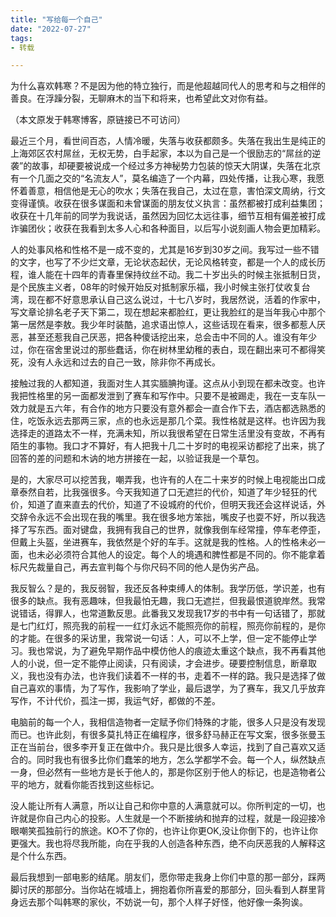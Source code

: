 ```yaml
---
title: "写给每一个自己"
date: "2022-07-27"
tags:
- 转载

---
```


为什么喜欢韩寒？不是因为他的特立独行，而是他超越同代人的思考和与之相伴的善良。在浮躁分裂，无聊麻木的当下和将来，也希望此文对你有益。
<!--more-->（本文原发于韩寒博客，原链接已不可访问）

最近三个月，看世间百态，人情冷暖，失落与收获都颇多。失落在我出生是纯正的上海郊区农村屌丝，无权无势，白手起家，本以为自己是一个很励志的“屌丝的逆袭”的故事，却硬要被说成一个经过多方神秘势力包装的惊天大阴谋，失落在北京有一个几面之交的“名流友人”，莫名编造了一个内幕，四处传播，让我心寒，我愿怀着善意，相信他是无心的吹水；失落在我自己，太过在意，害怕深文周纳，行文变得谨慎。收获在很多谋面和未曾谋面的朋友仗义执言：虽然都被打成利益集团；收获在十几年前的同学为我说话，虽然因为回忆太远往事，细节互相有偏差被打成诈骗团伙；收获在我看到太多人心和各种面目，以后写小说刻画人物会更加精彩。

人的处事风格和性格不是一成不变的，尤其是16岁到30岁之间。我写过一些不错的文字，也写了不少烂文章，无论状态起伏，无论风格转变，都是一个人的成长历程，谁人能在十四年的青春里保持纹丝不动。我二十岁出头的时候主张抵制日货，是个民族主义者，08年的时候开始反对抵制家乐福，我小时候主张打仗收复台湾，现在都不好意思承认自己这么说过，十七八岁时，我居然说，活着的作家中，写文章论排名老子天下第二，现在想起来都脸红，更让我脸红的是当年我心中那个第一居然是李敖。我少年时装酷，追求语出惊人，这些话现在看来，很多都惹人厌恶，甚至还惹我自己厌恶，把各种傻话挖出来，总会击中不同的人。谁没有年少过，你在宿舍里说过的那些蠢话，你在树林里幼稚的表白，现在翻出来可不都得笑死，没有人永远和过去的自己一致，除非你不再成长。

接触过我的人都知道，我面对生人其实腼腆拘谨。这点从小到现在都未改变。也许我把性格里的另一面都发泄到了赛车和写作中。只要不是被踢走，我在一支车队一效力就是五六年，有合作的地方只要没有意外都会一直合作下去，酒店都选熟悉的住，吃饭永远去那两三家，点的也永远是那几个菜。我性格就是这样。也许因为我选择走的道路太不一样，充满未知，所以我很希望在日常生活里没有变故，不再有陌生的事物。我口才不算好，有人把我十几二十岁时的电视采访都挖了出来，挑了回答的差的问题和木讷的地方拼接在一起，以验证我是一个草包。

是的，大家尽可以挖苦我，嘲弄我，也许有的人在二十来岁的时候上电视能出口成章泰然自若，比我强很多。今天我知道了口无遮拦的代价，知道了年少轻狂的代价，知道了直来直去的代价，知道了不设城府的代价，但明天我还会这样说话，外交辞令永远不会出现在我的嘴里。我在很多地方笨拙，嘴皮子也耍不好，所以我选择了写东西。面对键盘，我拥有我自己的世界，就像我倒车经常撞，停车老停歪，但戴上头盔，坐进赛车，我依然是个好的车手。这就是我的性格。人的性格未必一面，也未必必须符合其他人的设定。每个人的境遇和脾性都是不同的。你不能拿着标尺先裁量自己，再去宣判每个与你尺码不同的他人是伪劣产品。

我反智么？是的，我反弱智，我还反各种束缚人的体制。我学历低，学识差，也有很多的缺点。我有恶趣味，但我最怕无趣，我口无遮拦，但我最恨道貌岸然。我常说错话，得罪人，也常道歉反思。此番我又发现我17岁的书中有一句话错了，那就是七门红灯，照亮我的前程一一红灯永远不能照亮你的前程，照亮你前程的，是你的才能。在很多的采访里，我常说一句话：人，可以不上学，但一定不能停止学习。我也常说，为了避免早期作品中模仿他人的痕迹太重这个缺点，我不再看其他人的小说，但一定不能停止阅读，只有阅读，才会进步。硬要控制信息，断章取义，我也没有办法，也许我们读着不一样的书，走着不一样的路。我只是选择了做自己喜欢的事情，为了写作，我影响了学业，最后退学，为了赛车，我又几乎放弃写作，不计代价，孤注一掷，我运气好，都做的不差。

电脑前的每一个人，我相信造物者一定赋予你们特殊的才能，很多人只是没有发现而已。也许此刻，有很多莫扎特正在编程序，很多舒马赫正在写文案，很多张曼玉正在当前台，很多李开复正在做中介。我只是比很多人幸运，找到了自己喜欢又适合的。同时我也有很多比你们蠢笨的地方，怎么学都学不会。每一个人，纵然缺点一身，但必然有一些地方是长于他人的，那是你区别于他人的标记，也是造物者公平的地方，就看你能否找到这些标记。

没人能让所有人满意，所以让自己和你中意的人满意就可以。你所判定的一切，也许就是你自己内心的投影。人生就是一个不断接纳和抛弃的过程，就是一段迎接冷眼嘲笑孤独前行的旅途。KO不了你的，也许让你更OK,没让你倒下的，也许让你更强大。我也将尽我所能，向在乎我的人创造各种东西，绝不向厌恶我的人解释这是个什么东西。

最后我想到一部电影的结尾。朋友们，愿你带走我身上你们中意的那一部分，踩两脚讨厌的那部分。当你站在城墙上，拥抱着你所喜爱的那部分，回头看到人群里背身远去那个叫韩寒的家伙，不妨说一句，那个人样子好怪，他好像一条狗诶。
